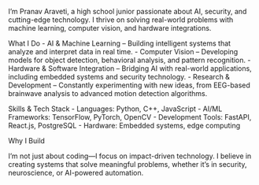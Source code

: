 I’m Pranav Araveti, a high school junior passionate about AI, security, and cutting-edge technology. I thrive on solving real-world problems with machine learning, computer vision, and hardware integrations.

What I Do
	-	AI & Machine Learning – Building intelligent systems that analyze and interpret data in real time.
	-	Computer Vision – Developing models for object detection, behavioral analysis, and pattern recognition.
	-	Hardware & Software Integration – Bridging AI with real-world applications, including embedded systems and security technology.
	-	Research & Development – Constantly experimenting with new ideas, from EEG-based brainwave analysis to advanced motion detection algorithms.

Skills & Tech Stack
	-	Languages: Python, C++, JavaScript
	-	AI/ML Frameworks: TensorFlow, PyTorch, OpenCV
	-	Development Tools: FastAPI, React.js, PostgreSQL
	-	Hardware: Embedded systems, edge computing

Why I Build

I’m not just about coding—I focus on impact-driven technology. I believe in creating systems that solve meaningful problems, whether it’s in security, neuroscience, or AI-powered automation.
